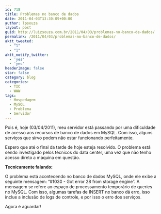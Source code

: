 ```yaml
---
id: 718
title: Problemas no banco de dados
date: 2011-04-03T13:30:09+00:00
author: lpsouza
layout: post
guid: http://luizsouza.com.br/2011/04/03/problemas-no-banco-de-dados/
permalink: /2011/04/03/problemas-no-banco-de-dados/
aktt_tweeted:
  - "1"
  - "1"
aktt_notify_twitter:
  - 'yes'
  - 'yes'
headerImage: false
star: false
category: blog
categories:
  - TIC
  - WWW
tags:
  - Hospedagem
  - MySQL
  - Problema
  - Servidor
---
```

Pois é, hoje (03/04/2011), meu servidor está passando por uma dificuldade de acesso aos recursos de banco de dados em MySQL. Com isso, alguns serviços que sirvo podem não estar funcionando perfeitamente.

Espero que até o final da tarde de hoje esteja resolvido. O problema está sendo investigado pelos técnicos do data center, uma vez que não tenho acesso direto a máquina em questão.

**Tecnicamente falando:**

O problema está acontecendo no banco de dados MySQL, onde ele exibe a seguinte mensagem: “#1030 - Got error 28 from storage engine”. A mensagem se refere ao espaço de processamento temporário de queries no MySQL. Com isso, algumas tarefas de INSERT no banco dá erro, isso inclue a inclusão de logs de controle, e por isso o erro dos serviços.

Agora é aguardar!
